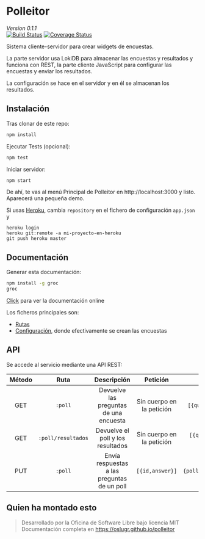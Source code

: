# Polleitor
_Version 0.1.1_    
[![Build Status](https://travis-ci.org/oslugr/polleitor.svg?branch=master)](https://travis-ci.org/oslugr/polleitor)
[![Coverage Status](https://coveralls.io/repos/github/oslugr/polleitor/badge.svg?branch=master)](https://coveralls.io/github/oslugr/polleitor?branch=master)

Sistema cliente-servidor para crear widgets de encuestas.

La parte servidor usa LokiDB para almacenar las encuestas y resultados y funciona con REST, la parte cliente JavaScript para configurar las encuestas y enviar los resultados.

La configuración se hace en el servidor y en él se almacenan los resultados.

## Instalación

Tras clonar de este repo:
```bash
npm install
```

Ejecutar Tests (opcional):
```bash
npm test
```

Iniciar servidor:
```bash
npm start
```

De ahí, te vas al menú Principal de Polleitor en http://localhost:3000
y listo. Aparecerá una pequeña demo.

Si usas [Heroku](http://heroku.com), cambia `repository` en el fichero de configuración `app.json` y

    heroku login
	heroku git:remote -a mi-proyecto-en-heroku
	git push heroku master


## Documentación

Generar esta documentación:
```bash
npm install -g groc
groc
```

[Click](https://oslugr.github.io/polleitor) para ver la documentación online

Los ficheros principales son:

* [Rutas](http://oslugr.github.io/polleitor/routes.html)
* [Configuración](http://oslugr.github.io/polleitor/config.html),
  donde efectivamente se crean las encuestas



## API
Se accede al servicio mediante una API REST:

| **Método** | **Ruta**           | **Descripción**       | **Petición**| **Respuesta**|
|:----------:|:------------------:|:---------------------:|:-----------:|:------------:|
| GET        |`:poll`             | Devuelve las preguntas de una encuesta |Sin cuerpo en la petición|`[{question,[options],id}]`|
| GET        |`:poll/resultados`  | Devuelve el poll y los resultados|Sin cuerpo en la petición|`[{question,[options],id,[answers]}]`|
| PUT        |`:poll`             | Envía respuestas a las preguntas de un poll |`[{id,answer}]`|`{poll,updates,failedUpdates}`|

## Quien ha montado esto

> Desarrollado por la Oficina de Software Libre bajo licencia MIT
> Documentación completa en <https://oslugr.github.io/polleitor>
